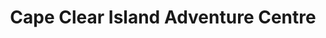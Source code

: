 ---
title: "Cape Clear Island Adventure Centre"
address: "Cape Clear Island, Skibbereen, Co. Cork"
tel: "+353 (0)28 39 198"
county: "Cork"
category: "Canoeing Kayaking"
type: "Content"
lat: "51.43318176269531"
lng: "-9.495702743530273"
---